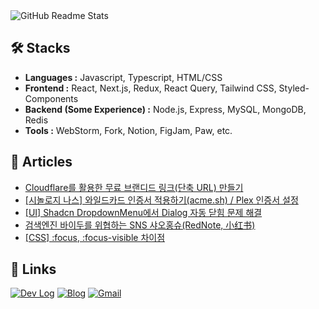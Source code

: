 <picture>
  <source
    srcset="https://github-readme-stats.vercel.app/api?username=romantech&hide=contribs&show_icons=true&theme=dark"
    media="(prefers-color-scheme: dark)"
  />
  <source
    srcset="https://github-readme-stats.vercel.app/api?username=romantech&hide=contribs&show_icons=true&theme=graywhite"
    media="(prefers-color-scheme: light), (prefers-color-scheme: no-preference)"
  />
  <img src="https://github-readme-stats.vercel.app/api?username=romantech&hide=contribs&show_icons=true&theme=graywhite" alt="GitHub Readme Stats" />
</picture>

## 🛠 Stacks

- **Languages :** Javascript, Typescript, HTML/CSS
- **Frontend :** React, Next.js, Redux, React Query, Tailwind CSS, Styled-Components
- **Backend (Some Experience) :** Node.js, Express, MySQL, MongoDB, Redis
- **Tools :** WebStorm, Fork, Notion, FigJam, Paw, etc.

## 📝 Articles
- [Cloudflare를 활용한 무료 브랜디드 링크(단축 URL) 만들기](https://romantech.net/1320)
- [[시놀로지 나스] 와일드카드 인증서 적용하기(acme.sh) / Plex 인증서 설정](https://romantech.net/1319)
- [[UI] Shadcn DropdownMenu에서 Dialog 자동 닫힘 문제 해결](https://romantech.net/1318)
- [검색엔진 바이두를 위협하는 SNS 샤오홍슈(RedNote, 小红书)](https://romantech.net/1317)
- [[CSS] :focus, :focus-visible 차이점](https://romantech.net/1315)

## 🔗 Links

[![Dev Log](https://img.shields.io/badge/Dev%20Log-lightgray?style=for-the-badge&logo=notion&logoColor=white)](https://bit.ly/3FaJKEF)
[![Blog](https://img.shields.io/badge/Blog-yellow?style=for-the-badge&logo=rss&logoColor=white)](https://romantech.net)
[![Gmail](https://img.shields.io/badge/Mail-D14836?style=for-the-badge&logo=gmail&logoColor=white)](mailto:johan@romantech.net)
